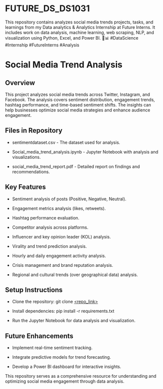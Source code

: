 # FUTURE_DS_DS1031
This repository contains analyzes social media trends projects, tasks, and learnings from my Data analytics &amp; Analytics Internship at Future Interns. It includes work on data analysis, machine learning, web scraping, NLP, and visualization using Python, Excel, and Power BI. 🚀📊 #DataScience #Internship #FutureInterns #Analysis

# Social Media Trend Analysis

## Overview

This project analyzes social media trends across Twitter, Instagram, and Facebook. The analysis covers sentiment distribution, engagement trends, hashtag performance, and time-based sentiment shifts. The insights can help businesses optimize social media strategies and enhance audience engagement.

## Files in Repository

* sentimentdataset.csv - The dataset used for analysis.

* Social_media_trend_analysis.ipynb - Jupyter Notebook with analysis and visualizations.

* social_media_trend_report.pdf - Detailed report on findings and recommendations.


## Key Features

* Sentiment analysis of posts (Positive, Negative, Neutral).

* Engagement metrics analysis (likes, retweets).

* Hashtag performance evaluation.

* Competitor analysis across platforms.

* Influencer and key opinion leader (KOL) analysis.

* Virality and trend prediction analysis.

* Hourly and daily engagement activity analysis.

* Crisis management and brand reputation analysis.

* Regional and cultural trends (over geographical data) analysis.
 

## Setup Instructions

* Clone the repository: git clone [<repo_link>](https://github.com/subha200/FUTURE_DS_DS1031)

* Install dependencies: pip install -r requirements.txt

* Run the Jupyter Notebook for data analysis and visualization.
  

## Future Enhancements

* Implement real-time sentiment tracking.

* Integrate predictive models for trend forecasting.

* Develop a Power BI dashboard for interactive insights.
  

This repository serves as a comprehensive resource for understanding and optimizing social media engagement through data analysis.

